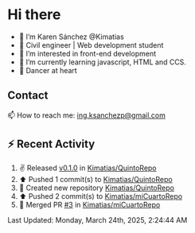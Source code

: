# Hi there 

- 👋  I’m Karen Sánchez @Kimatias
- 📐 Civil engineer | Web development student
- 👀 I’m interested in front-end development
- 🌱 I’m currently learning javascript, HTML and CCS.
- 💃 Dancer at heart

## Contact 

📫 How to reach me: ing.ksanchezp@gmail.com

## :zap: Recent Activity

<!--RECENT_ACTIVITY:start-->
1. ✌️ Released [v0.1.0](https://github.com/Kimatias/QuintoRepo/releases/tag/v0.1.0) in [Kimatias/QuintoRepo](https://github.com/Kimatias/QuintoRepo)<br>
2. ⬆️ Pushed 1 commit(s) to [Kimatias/QuintoRepo](https://github.com/Kimatias/QuintoRepo)<br>
3. 📔 Created new repository [Kimatias/QuintoRepo](https://github.com/Kimatias/QuintoRepo)<br>
4. ⬆️ Pushed 2 commit(s) to [Kimatias/miCuartoRepo](https://github.com/Kimatias/miCuartoRepo)<br>
5. 🎉 Merged PR [#3](https://github.com/Kimatias/miCuartoRepo/pull/3) in [Kimatias/miCuartoRepo](https://github.com/Kimatias/miCuartoRepo)<br>
<!--RECENT_ACTIVITY:end-->

<!--RECENT_ACTIVITY:last_update-->
Last Updated: Monday, March 24th, 2025, 2:24:44 AM
<!--RECENT_ACTIVITY:last_update_end-->

<!---
Kimatias/Kimatias is a ✨ special ✨ repository because its `README.md` (this file) appears on your GitHub profile.
You can click the Preview link to take a look at your changes.
--->
